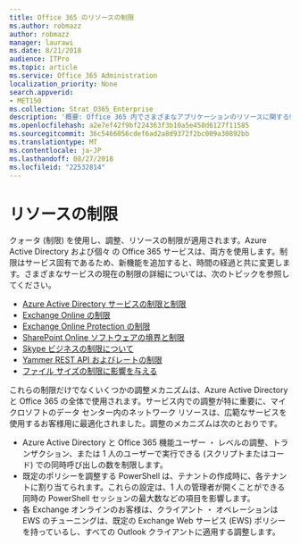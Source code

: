 ```yaml
---
title: Office 365 のリソースの制限
ms.author: robmazz
author: robmazz
manager: laurawi
ms.date: 8/21/2018
audience: ITPro
ms.topic: article
ms.service: Office 365 Administration
localization_priority: None
search.appverid:
- MET150
ms.collection: Strat_O365_Enterprise
description: '概要: Office 365 内でさまざまなアプリケーションのリソースに関する情報が制限されています。'
ms.openlocfilehash: a2e7ef42f9bf224363f3b10a5e450d6127f11585
ms.sourcegitcommit: 36c5466056cdef6ad2a8d9372f2bc009a30892bb
ms.translationtype: MT
ms.contentlocale: ja-JP
ms.lasthandoff: 08/27/2018
ms.locfileid: "22532814"
---
```

# <a name="resource-limits"></a>リソースの制限

クォータ (制限) を使用し、調整、リソースの制限が適用されます。Azure Active Directory および個々 の Office 365 サービスは、両方を使用します。制限はサービス固有であるため、新機能を追加すると、時間の経過と共に変更します。さまざまなサービスの現在の制限の詳細については、次のトピックを参照してください。
- [Azure Active Directory サービスの制限と制限](https://msdn.microsoft.com/en-us/library/azure/dn764971.aspx)
- [Exchange Online の制限](https://technet.microsoft.com/en-us/library/exchange-online-limits.aspx)
- [Exchange Online Protection の制限](https://technet.microsoft.com/en-us/library/exchange-online-protection-limits.aspx)
- [SharePoint Online ソフトウェアの境界と制限](https://support.office.com/article/SharePoint-Online-software-boundaries-and-limits-8F34FF47-B749-408B-ABC0-B605E1F6D498)
- [Skype ビジネスの制限について](https://technet.microsoft.com/en-us/library/skype-for-business-online-limits.aspx)
- [Yammer REST API およびレートの制限](https://developer.yammer.com/docs/rest-api-rate-limits)
- [ファイル サイズの制限に影響を与える](https://support.office.com/article/File-size-limits-in-Sway-4db21bc6-b42b-499f-9272-66e089db109f)

これらの制限だけでなくいくつかの調整メカニズムは、Azure Active Directory と Office 365 の全体で使用されます。サービス内での調整が特に重要に、マイクロソフトのデータ センター内のネットワーク リソースは、広範なサービスを使用するお客様用に最適化されました。調整のメカニズムは次のとおりです。
- Azure Active Directory と Office 365 機能ユーザー ・ レベルの調整、トランザクション、または 1 人のユーザーで実行できる (スクリプトまたはコード) での同時呼び出しの数を制限します。
- 既定のポリシーを調整する PowerShell は、テナントの作成時に、各テナントに割り当てられます。これらの設定は、1 人の管理者が開くことができる同時の PowerShell セッションの最大数などの項目を影響します。
- 各 Exchange オンラインのお客様は、クライアント ・ オペレーションは EWS のチューニングは、既定の Exchange Web サービス (EWS) ポリシーを持っているし、すべての Outlook クライアントに適用する調整します。
